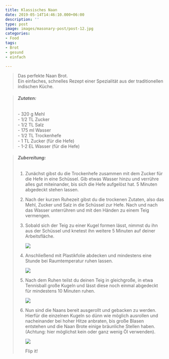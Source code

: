 ```yaml
---
title: Klassisches Naan
date: 2019-05-14T14:46:10.000+06:00
description: ''
type: post
image: images/masonary-post/post-12.jpg
categories:
- Food
tags:
- Brot
- gesund
- einfach

---
```

> Das perfekte Naan Brot.  
> Ein einfaches, schnelles Rezept einer Spezialität aus der traditionellen indischen Küche.

> ###### **Zutaten:**
>
> \- 320 g Mehl  
> \- 1/2 TL Zucker  
> \- 1/2 TL Salz  
> \- 175 ml Wasser  
> \- 1/2 TL Trockenhefe  
> \- 1 TL Zucker (für die Hefe)  
> \- 1-2 EL Wasser (für die Hefe)

> ###### **Zubereitung:**
>
> 1. Zunächst gibst du die Trockenhefe zusammen mit dem Zucker für die Hefe in eine Schüssel. Gib etwas Wasser hinzu und verrühre alles gut miteinander, bis sich die Hefe aufgelöst hat. 5 Minuten abgedeckt stehen lassen.
> 2. Nach der kurzen Ruhezeit gibst du die trockenen Zutaten, also das Mehl, Zucker und Salz in die Schüssel zur Hefe. Nach und nach das Wasser unterrühren und mit den Händen zu einem Teig vermengen.
> 3. Sobald sich der Teig zu einer Kugel formen lässt, nimmst du ihn aus der Schüssel und knetest ihn weitere 5 Minuten auf deiner Arbeitsfläche.
>
>    ![](/images/naan4.jpeg)
> 4. Anschließend mit Plastikfolie abdecken und mindestens eine Stunde bei Raumtemperatur ruhen lassen.
>
>    ![](/images/naan3.jpeg)
> 5. Nach dem Ruhen teilst du deinen Teig in gleichgroße, in etwa Tennisball große Kugeln und lässt diese noch einmal abgedeckt für mindestens 10 Minuten ruhen.
>
>    ![](/images/naan.jpeg)
> 6. Nun sind die Naans bereit ausgerollt und gebacken zu werden. Hierfür die einzelnen Kugeln so dünn wie möglich ausrollen und nacheinander bei hoher Hitze anbraten, bis große Blasen entstehen und die Naan Brote einige bräunliche Stellen haben. (Achtung: hier möglichst kein oder ganz wenig Öl verwenden).
>
>    ![](/images/naanflip-1.gif)
>
>    Flip it!